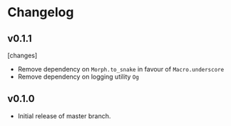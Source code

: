 # Changelog

## v0.1.1

[changes]
- Remove dependency on `Morph.to_snake` in favour of `Macro.underscore`
- Remove dependency on logging utility `Og`


## v0.1.0

- Initial release of master branch.